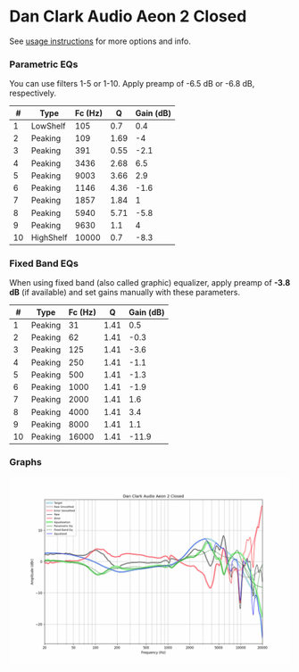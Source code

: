 # Dan Clark Audio Aeon 2 Closed
See [usage instructions](https://github.com/jaakkopasanen/AutoEq#usage) for more options and info.

### Parametric EQs
You can use filters 1-5 or 1-10. Apply preamp of -6.5 dB or -6.8 dB, respectively.

|   # | Type      |   Fc (Hz) |    Q |   Gain (dB) |
|-----|-----------|-----------|------|-------------|
|   1 | LowShelf  |       105 | 0.7  |         0.4 |
|   2 | Peaking   |       109 | 1.69 |        -4   |
|   3 | Peaking   |       391 | 0.55 |        -2.1 |
|   4 | Peaking   |      3436 | 2.68 |         6.5 |
|   5 | Peaking   |      9003 | 3.66 |         2.9 |
|   6 | Peaking   |      1146 | 4.36 |        -1.6 |
|   7 | Peaking   |      1857 | 1.84 |         1   |
|   8 | Peaking   |      5940 | 5.71 |        -5.8 |
|   9 | Peaking   |      9630 | 1.1  |         4   |
|  10 | HighShelf |     10000 | 0.7  |        -8.3 |

### Fixed Band EQs
When using fixed band (also called graphic) equalizer, apply preamp of **-3.8 dB** (if available) and set gains manually with these parameters.

|   # | Type    |   Fc (Hz) |    Q |   Gain (dB) |
|-----|---------|-----------|------|-------------|
|   1 | Peaking |        31 | 1.41 |         0.5 |
|   2 | Peaking |        62 | 1.41 |        -0.3 |
|   3 | Peaking |       125 | 1.41 |        -3.6 |
|   4 | Peaking |       250 | 1.41 |        -1.1 |
|   5 | Peaking |       500 | 1.41 |        -1.3 |
|   6 | Peaking |      1000 | 1.41 |        -1.9 |
|   7 | Peaking |      2000 | 1.41 |         1.6 |
|   8 | Peaking |      4000 | 1.41 |         3.4 |
|   9 | Peaking |      8000 | 1.41 |         1.1 |
|  10 | Peaking |     16000 | 1.41 |       -11.9 |

### Graphs
![](./Dan%20Clark%20Audio%20Aeon%202%20Closed.png)
